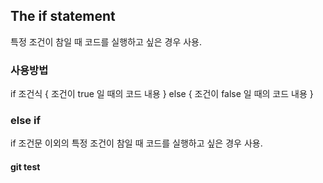 ## The if statement
특정 조건이 참일 때 코드를 실행하고 싶은 경우 사용.

### 사용방법
<p>
if 조건식 { 
    조건이 true 일 때의 코드 내용
} else {
    조건이 false 일 때의 코드 내용
}
</p>

### else if
if 조건문 이외의 특정 조건이 참일 때 코드를 실행하고 싶은 경우 사용. 

#### git test
